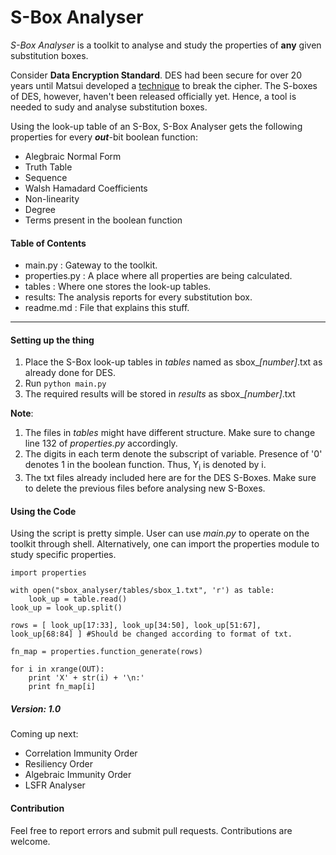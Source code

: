 S-Box Analyser
=============
*S-Box Analyser*
is a toolkit to analyse and study the properties of **any** given substitution boxes.

Consider **Data Encryption Standard**. DES had been secure for over 20 years until Matsui developed a [technique](https://www.wikiwand.com/en/Linear_cryptanalysis) to break the cipher. The S-boxes of DES, however, haven't been released officially yet. Hence, a tool is needed to sudy and analyse substitution boxes. 

Using the look-up table of an S-Box, S-Box Analyser gets the following properties for every ***out***-bit boolean function:

- Alegbraic Normal Form
- Truth Table
- Sequence
- Walsh Hamadard Coefficients
- Non-linearity
- Degree
- Terms present in the boolean function

#### Table of Contents
  - main.py : Gateway to the toolkit.
  - properties.py : A place where all properties are being calculated. 
  - tables : Where one stores the look-up tables.
  - results: The analysis reports for every substitution box.
  - readme.md : File that explains this stuff.
---
#### Setting up the thing
1. Place the S-Box look-up tables in *tables* named as sbox_*[number]*.txt as already done for DES.
2. Run ``` python main.py ```
3. The required results will be stored in *results* as sbox_*[number]*.txt

**Note**: 
1. The files in *tables* might have different structure. Make sure to change line 132 of *properties.py* accordingly.
2. The digits in each term denote the subscript of variable. Presence of '0' denotes 1 in the boolean function. Thus, Y<sub>i</sub> is denoted by i.
3. The txt files already included here are for the DES S-Boxes. Make sure to delete the previous files before analysing new S-Boxes.

#### Using the Code
Using the script is pretty simple. 
User can use *main.py* to operate on the toolkit through shell. Alternatively, one can import the properties module to study specific properties.

```
import properties

with open("sbox_analyser/tables/sbox_1.txt", 'r') as table:
	look_up = table.read()
look_up = look_up.split()

rows = [ look_up[17:33], look_up[34:50], look_up[51:67], look_up[68:84] ] #Should be changed according to format of txt.

fn_map = properties.function_generate(rows)

for i in xrange(OUT):
    print 'X' + str(i) + '\n:'
    print fn_map[i]
```
##### Version: 1.0
Coming up next: 

* Correlation Immunity Order
* Resiliency Order
* Algebraic Immunity Order
* LSFR Analyser


#### Contribution
Feel free to report errors and submit pull requests. Contributions are welcome.
